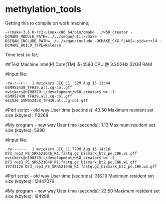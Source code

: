 # methylation_tools

Getting this to compile on work machine;

```
~/cmake-3.6.0-rc2-Linux-x86_64/bin/cmake ../w50_creator -DCMAKE_MODULE_PATH=../../seqan/util/cmake -DSEQAN_INCLUDE_PATH=../../seqan/include -DCMAKE_CXX_FLAGS=-std=c++14 -DCMAKE_BUILD_TYPE=Release
```



Time test so far;

##Test Machine
Intel(R) Core(TM) i5-4590 CPU @ 3.30GHz
32GB RAM


#Input file:
```
-rw-r--r--  1 mvickers JIC_c1  32M Aug 15 13:44 GSM952438_TFH39.all.cg-col.gff
mvickers@n108379:~/development/w50_creator$ wc -l GSM952438_TFH39.all.cg-col.gff
663526 GSM952438_TFH39.all.cg-col.gff
```

#Perl script - old way
User time (seconds): 43.50
Maximum resident set size (kbytes): 112268

#My program - new way
User time (seconds): 1.13
Maximum resident set size (kbytes): 5980

#Input file:
```
-rw-------  1 mvickers JIC_c1 779M Aug 15 14:16 D73_rep3_PE_SRR521046_R1.fastq.gz_bismark_bt2_pe.CHH.w1.gff
mvickers@n108379:~/development/w50_creator$ wc -l D73_rep3_PE_SRR521046_R1.fastq.gz_bismark_bt2_pe.CHH.w1.gff
19743126 D73_rep3_PE_SRR521046_R1.fastq.gz_bismark_bt2_pe.CHH.w1.gff
```

#Perl script - old way
User time (seconds): 316.19
Maximum resident set size (kbytes): 12447076

#My program - new way
User time (seconds): 23.50
Maximum resident set size (kbytes): 194288


